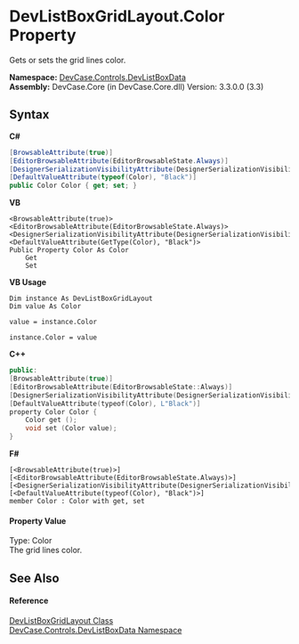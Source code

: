 # DevListBoxGridLayout.Color Property 
 

Gets or sets the grid lines color.

**Namespace:**&nbsp;<a href="N_DevCase_Controls_DevListBoxData">DevCase.Controls.DevListBoxData</a><br />**Assembly:**&nbsp;DevCase.Core (in DevCase.Core.dll) Version: 3.3.0.0 (3.3)

## Syntax

**C#**<br />
``` C#
[BrowsableAttribute(true)]
[EditorBrowsableAttribute(EditorBrowsableState.Always)]
[DesignerSerializationVisibilityAttribute(DesignerSerializationVisibility.Visible)]
[DefaultValueAttribute(typeof(Color), "Black")]
public Color Color { get; set; }
```

**VB**<br />
``` VB
<BrowsableAttribute(true)>
<EditorBrowsableAttribute(EditorBrowsableState.Always)>
<DesignerSerializationVisibilityAttribute(DesignerSerializationVisibility.Visible)>
<DefaultValueAttribute(GetType(Color), "Black")>
Public Property Color As Color
	Get
	Set
```

**VB Usage**<br />
``` VB Usage
Dim instance As DevListBoxGridLayout
Dim value As Color

value = instance.Color

instance.Color = value
```

**C++**<br />
``` C++
public:
[BrowsableAttribute(true)]
[EditorBrowsableAttribute(EditorBrowsableState::Always)]
[DesignerSerializationVisibilityAttribute(DesignerSerializationVisibility::Visible)]
[DefaultValueAttribute(typeof(Color), L"Black")]
property Color Color {
	Color get ();
	void set (Color value);
}
```

**F#**<br />
``` F#
[<BrowsableAttribute(true)>]
[<EditorBrowsableAttribute(EditorBrowsableState.Always)>]
[<DesignerSerializationVisibilityAttribute(DesignerSerializationVisibility.Visible)>]
[<DefaultValueAttribute(typeof(Color), "Black")>]
member Color : Color with get, set

```


#### Property Value
Type: Color<br />The grid lines color.

## See Also


#### Reference
<a href="T_DevCase_Controls_DevListBoxData_DevListBoxGridLayout">DevListBoxGridLayout Class</a><br /><a href="N_DevCase_Controls_DevListBoxData">DevCase.Controls.DevListBoxData Namespace</a><br />